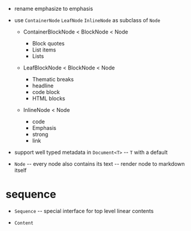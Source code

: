 - rename emphasize to emphasis

- use `ContainerNode` `LeafNode` `InlineNode` as subclass of `Node`

  - ContainerBlockNode < BlockNode < Node

    - Block quotes
    - List items
    - Lists

  - LeafBlockNode < BlockNode < Node

    - Thematic breaks
    - headline
    - code block
    - HTML blocks

  - InlineNode < Node

    - code
    - Emphasis
    - strong
    - link


- support well typed metadata in `Document<T>` -- `T` with a default

- `Node` -- every node also contains its text -- render node to markdown itself

# sequence

- `Sequence` -- special interface for top level linear contents

- `Content`
